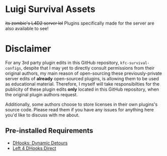 # Luigi Survival Assets
~~its zombie's L4D2 server lol~~
Plugins specifically made for the server are also available to see!

# Disclaimer
For any 3rd party plugin edits in this GitHub repository, `kfc-survival-configs`, despite that I may yet to directly consult permissions from their original authors, my main reason of open-sourcing these previously-private server edits of **already** open-sourced plugins, is allowing them to be used as educational material. Therefore, I myself will take responsibilties for the publicity of these plugin edits **only** located in this GitHub repository, when the original plugin authors request.

Additionally, some authors choose to store licenses in their own plugins's source code. Please read them if you have any issues for anything here you'd like to discuss with me about.

## Pre-installed Requirements
- [DHooks: Dynamic Detours](https://forums.alliedmods.net/showthread.php?p=2588686#post2588686)
- [Left 4 DHooks Direct](https://forums.alliedmods.net/showthread.php?t=321696)